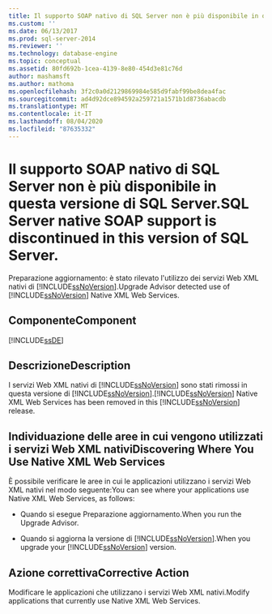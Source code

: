 ```yaml
---
title: Il supporto SOAP nativo di SQL Server non è più disponibile in questa versione di SQL Server. | Microsoft Docs
ms.custom: ''
ms.date: 06/13/2017
ms.prod: sql-server-2014
ms.reviewer: ''
ms.technology: database-engine
ms.topic: conceptual
ms.assetid: 80fd692b-1cea-4139-8e80-454d3e81c76d
author: mashamsft
ms.author: mathoma
ms.openlocfilehash: 3f2c0a0d2129869984e585d9fabf99be8dea4fac
ms.sourcegitcommit: ad4d92dce894592a259721a1571b1d8736abacdb
ms.translationtype: MT
ms.contentlocale: it-IT
ms.lasthandoff: 08/04/2020
ms.locfileid: "87635332"
---
```

# <a name="sql-server-native-soap-support-is-discontinued-in-this-version-of-sql-server"></a><span data-ttu-id="d221f-103">Il supporto SOAP nativo di SQL Server non è più disponibile in questa versione di SQL Server.</span><span class="sxs-lookup"><span data-stu-id="d221f-103">SQL Server native SOAP support is discontinued in this version of SQL Server.</span></span>
  <span data-ttu-id="d221f-104">Preparazione aggiornamento: è stato rilevato l'utilizzo dei servizi Web XML nativi di [!INCLUDE[ssNoVersion](../../includes/ssnoversion-md.md)].</span><span class="sxs-lookup"><span data-stu-id="d221f-104">Upgrade Advisor detected use of [!INCLUDE[ssNoVersion](../../includes/ssnoversion-md.md)] Native XML Web Services.</span></span>  
  
## <a name="component"></a><span data-ttu-id="d221f-105">Componente</span><span class="sxs-lookup"><span data-stu-id="d221f-105">Component</span></span>  
 [!INCLUDE[ssDE](../../includes/ssde-md.md)]  
  
## <a name="description"></a><span data-ttu-id="d221f-106">Descrizione</span><span class="sxs-lookup"><span data-stu-id="d221f-106">Description</span></span>  
 <span data-ttu-id="d221f-107">I servizi Web XML nativi di [!INCLUDE[ssNoVersion](../../includes/ssnoversion-md.md)] sono stati rimossi in questa versione di [!INCLUDE[ssNoVersion](../../includes/ssnoversion-md.md)].</span><span class="sxs-lookup"><span data-stu-id="d221f-107">[!INCLUDE[ssNoVersion](../../includes/ssnoversion-md.md)] Native XML Web Services has been removed in this [!INCLUDE[ssNoVersion](../../includes/ssnoversion-md.md)] release.</span></span>  
  
## <a name="discovering-where-you-use-native-xml-web-services"></a><span data-ttu-id="d221f-108">Individuazione delle aree in cui vengono utilizzati i servizi Web XML nativi</span><span class="sxs-lookup"><span data-stu-id="d221f-108">Discovering Where You Use Native XML Web Services</span></span>  
 <span data-ttu-id="d221f-109">È possibile verificare le aree in cui le applicazioni utilizzano i servizi Web XML nativi nel modo seguente:</span><span class="sxs-lookup"><span data-stu-id="d221f-109">You can see where your applications use Native XML Web Services, as follows:</span></span>  
  
-   <span data-ttu-id="d221f-110">Quando si esegue Preparazione aggiornamento.</span><span class="sxs-lookup"><span data-stu-id="d221f-110">When you run the Upgrade Advisor.</span></span>  
  
-   <span data-ttu-id="d221f-111">Quando si aggiorna la versione di [!INCLUDE[ssNoVersion](../../includes/ssnoversion-md.md)].</span><span class="sxs-lookup"><span data-stu-id="d221f-111">When you upgrade your [!INCLUDE[ssNoVersion](../../includes/ssnoversion-md.md)] version.</span></span>  
  
## <a name="corrective-action"></a><span data-ttu-id="d221f-112">Azione correttiva</span><span class="sxs-lookup"><span data-stu-id="d221f-112">Corrective Action</span></span>  
 <span data-ttu-id="d221f-113">Modificare le applicazioni che utilizzano i servizi Web XML nativi.</span><span class="sxs-lookup"><span data-stu-id="d221f-113">Modify applications that currently use Native XML Web Services.</span></span>  
  
  
